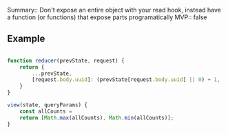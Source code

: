 Summary:: Don't expose an entire object with your read hook, instead have a function (or functions) that expose parts programatically
MVP:: false

## Example

```js

function reducer(prevState, request) {
	return {
		...prevState,
		[request.body.uuid]: (prevState[request.body.uuid] || 0) + 1,
	}
}

view(state, queryParams) {
	const allCounts = 
	return [Math.max(allCounts), Math.min(allCounts)];
}

```